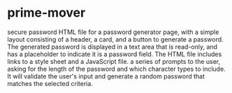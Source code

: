 # prime-mover
secure password
HTML file for a password generator page, with a simple layout consisting of a header, a card, and a button to generate a password.
The generated password is displayed in a text area that is read-only, and has a placeholder to indicate it is a password field. The HTML file includes links to a style sheet and a JavaScript file.
a series of prompts to the user, asking for the length of the password and which character types to include. It will validate the user's input and generate a random password that matches the selected criteria.